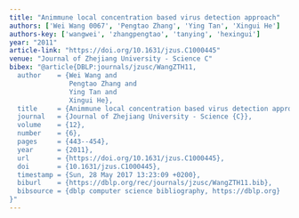 ```yaml
---
title: "Animmune local concentration based virus detection approach"
authors: ['Wei Wang 0067', 'Pengtao Zhang', 'Ying Tan', 'Xingui He']
authors-key: ['wangwei', 'zhangpengtao', 'tanying', 'hexingui']
year: "2011"
article-link: "https://doi.org/10.1631/jzus.C1000445"
venue: "Journal of Zhejiang University - Science C"
bibex: "@article{DBLP:journals/jzusc/WangZTH11,
  author    = {Wei Wang and
               Pengtao Zhang and
               Ying Tan and
               Xingui He},
  title     = {Animmune local concentration based virus detection approach},
  journal   = {Journal of Zhejiang University - Science {C}},
  volume    = {12},
  number    = {6},
  pages     = {443--454},
  year      = {2011},
  url       = {https://doi.org/10.1631/jzus.C1000445},
  doi       = {10.1631/jzus.C1000445},
  timestamp = {Sun, 28 May 2017 13:23:09 +0200},
  biburl    = {https://dblp.org/rec/journals/jzusc/WangZTH11.bib},
  bibsource = {dblp computer science bibliography, https://dblp.org}
}"
---
```

